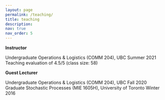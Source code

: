 ```yaml
---
layout: page
permalink: /teaching/
title: teaching
description:
nav: true
nav_order: 5
---
```


**Instructor**

Undergraduate Operations & Logistics (COMM 204), UBC Summer 2021
Teaching evaluation of 4.5/5 (class size: 58)


**Guest Lecturer**

Undergraduate Operations & Logistics (COMM 204), UBC Fall 2020
Graduate Stochastic Processes (MIE 1605H), University of Toronto Winter 2016
